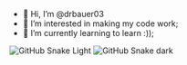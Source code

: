 - 👋 Hi, I’m @drbauer03
- 👀 I’m interested in making my code work;
- 🌱 I’m currently learning to learn :));

![GitHub Snake Light](github-snake.svg#gh-light-mode-only)
![GitHub Snake dark](github-snake-dark.svg#gh-dark-mode-only)

<!---
drbauer03/drbauer03 is a ✨ special ✨ repository because its `README.md` (this file) appears on your GitHub profile.
You can click the Preview link to take a look at your changes.
--->
